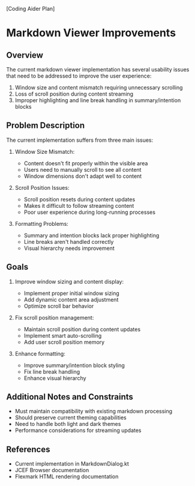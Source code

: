 [Coding Aider Plan]

# Markdown Viewer Improvements

## Overview
The current markdown viewer implementation has several usability issues that need to be addressed to improve the user experience:
1. Window size and content mismatch requiring unnecessary scrolling
2. Loss of scroll position during content streaming
3. Improper highlighting and line break handling in summary/intention blocks

## Problem Description
The current implementation suffers from three main issues:

1. Window Size Mismatch:
   - Content doesn't fit properly within the visible area
   - Users need to manually scroll to see all content
   - Window dimensions don't adapt well to content

2. Scroll Position Issues:
   - Scroll position resets during content updates
   - Makes it difficult to follow streaming content
   - Poor user experience during long-running processes

3. Formatting Problems:
   - Summary and intention blocks lack proper highlighting
   - Line breaks aren't handled correctly
   - Visual hierarchy needs improvement

## Goals
1. Improve window sizing and content display:
   - Implement proper initial window sizing
   - Add dynamic content area adjustment
   - Optimize scroll bar behavior

2. Fix scroll position management:
   - Maintain scroll position during content updates
   - Implement smart auto-scrolling
   - Add user scroll position memory

3. Enhance formatting:
   - Improve summary/intention block styling
   - Fix line break handling
   - Enhance visual hierarchy

## Additional Notes and Constraints
- Must maintain compatibility with existing markdown processing
- Should preserve current theming capabilities
- Need to handle both light and dark themes
- Performance considerations for streaming updates

## References
- Current implementation in MarkdownDialog.kt
- JCEF Browser documentation
- Flexmark HTML rendering documentation
